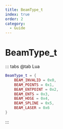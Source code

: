 ```yaml
---
title: BeamType_t
index: true
order: 2
category:
  - Guide
---
```


# BeamType_t
::: tabs
@tab Lua
```lua
BeamType_t = {
    BEAM_INVALID = 0x0,
    BEAM_POINTS = 0x1,
    BEAM_ENTPOINT = 0x2,
    BEAM_ENTS = 0x3,
    BEAM_HOSE = 0x4,
    BEAM_SPLINE = 0x5,
    BEAM_LASER = 0x6
}
```
:::